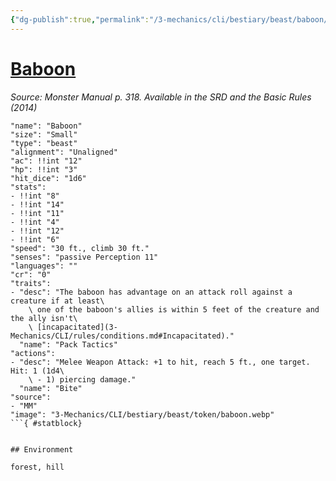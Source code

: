 ```yaml
---
{"dg-publish":true,"permalink":"/3-mechanics/cli/bestiary/beast/baboon/","tags":["ttrpg-cli/compendium/src/5e/mm","ttrpg-cli/monster/cr/0","ttrpg-cli/monster/environment/forest","ttrpg-cli/monster/environment/hill","ttrpg-cli/monster/size/small","ttrpg-cli/monster/type/beast"],"noteIcon":""}
---
```


# [Baboon](3-Mechanics\CLI\bestiary\beast/baboon.md)
*Source: Monster Manual p. 318. Available in the <span title='Systems Reference Document (5.1)'>SRD</span> and the Basic Rules (2014)*  

```statblock
"name": "Baboon"
"size": "Small"
"type": "beast"
"alignment": "Unaligned"
"ac": !!int "12"
"hp": !!int "3"
"hit_dice": "1d6"
"stats":
- !!int "8"
- !!int "14"
- !!int "11"
- !!int "4"
- !!int "12"
- !!int "6"
"speed": "30 ft., climb 30 ft."
"senses": "passive Perception 11"
"languages": ""
"cr": "0"
"traits":
- "desc": "The baboon has advantage on an attack roll against a creature if at least\
    \ one of the baboon's allies is within 5 feet of the creature and the ally isn't\
    \ [incapacitated](3-Mechanics/CLI/rules/conditions.md#Incapacitated)."
  "name": "Pack Tactics"
"actions":
- "desc": "Melee Weapon Attack: +1 to hit, reach 5 ft., one target. Hit: 1 (1d4\
    \ - 1) piercing damage."
  "name": "Bite"
"source":
- "MM"
"image": "3-Mechanics/CLI/bestiary/beast/token/baboon.webp"
```{ #statblock}


## Environment

forest, hill